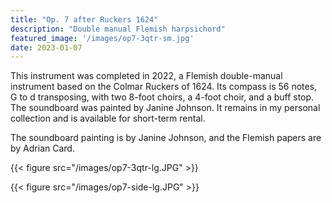 ```yaml
---
title: "Op. 7 after Ruckers 1624"
description: "Double manual Flemish harpsichord"
featured_image: '/images/op7-3qtr-sm.jpg'
date: 2023-01-07
---
```


This instrument was completed in 2022, a Flemish double-manual instrument based
on the Colmar Ruckers of 1624.  Its compass
is 56 notes, G to d transposing, with two 8-foot choirs, a 4-foot choir, and a 
buff stop. The soundboard was painted by Janine Johnson. It remains in my personal
collection and is available for short-term rental.

The soundboard painting is by Janine Johnson, and the Flemish papers are by
Adrian Card.

{{< figure src="/images/op7-3qtr-lg.JPG" >}}

{{< figure src="/images/op7-side-lg.JPG" >}}